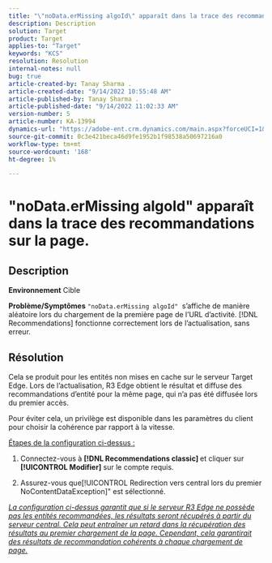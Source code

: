 ```yaml
---
title: "\"noData.erMissing algoId\" apparaît dans la trace des recommandations sur la page"
description: Description
solution: Target
product: Target
applies-to: "Target"
keywords: "KCS"
resolution: Resolution
internal-notes: null
bug: true
article-created-by: Tanay Sharma .
article-created-date: "9/14/2022 10:55:48 AM"
article-published-by: Tanay Sharma .
article-published-date: "9/14/2022 11:02:33 AM"
version-number: 5
article-number: KA-13994
dynamics-url: "https://adobe-ent.crm.dynamics.com/main.aspx?forceUCI=1&pagetype=entityrecord&etn=knowledgearticle&id=e3d763c7-1b34-ed11-9db1-002248086735"
source-git-commit: 0c3e421beca46d9fe1952b1f98538a50697216a0
workflow-type: tm+mt
source-wordcount: '168'
ht-degree: 1%

---
```


# &quot;noData.erMissing algoId&quot; apparaît dans la trace des recommandations sur la page.

## Description

<b>Environnement</b>
Cible


<b>Problème/Symptômes</b>
`"noData.erMissing algoId"`  s’affiche de manière aléatoire lors du chargement de la première page de l’URL d’activité. [!DNL Recommendations] fonctionne correctement lors de l’actualisation, sans erreur.


## Résolution


Cela se produit pour les entités non mises en cache sur le serveur Target Edge. Lors de l’actualisation, R3 Edge obtient le résultat et diffuse des recommandations d’entité pour la même page, qui n’a pas été diffusée lors du premier accès.

Pour éviter cela, un privilège est disponible dans les paramètres du client pour choisir la cohérence par rapport à la vitesse.



<u>Étapes de la configuration ci-dessus :</u>

1. Connectez-vous à <b>[!DNL Recommendations classic] </b>et cliquer sur <b>[!UICONTROL Modifier]</b> sur le compte requis.

2. Assurez-vous que[!UICONTROL Redirection vers central lors du premier NoContentDataException]&quot; est sélectionné.

*<u>La configuration ci-dessus garantit que si le serveur R3 Edge ne possède pas les entités recommandées, les résultats seront récupérés à partir du serveur central. Cela peut entraîner un retard dans la récupération des résultats au premier chargement de la page. Cependant, cela garantirait des résultats de recommandation cohérents à chaque chargement de page.</u>*


